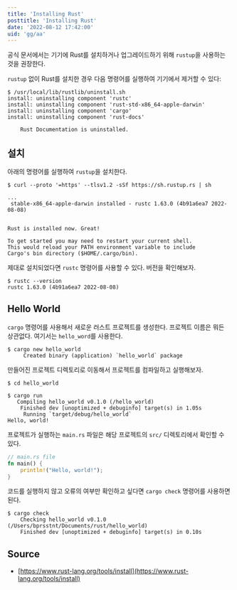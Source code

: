 ```yaml
---
title: 'Installing Rust'
posttitle: 'Installing Rust'
date: '2022-08-12 17:42:00'
uid: 'gg/aa'
---
```


공식 문서에서는 기기에 Rust를 설치하거나 업그레이드하기 위해 `rustup`을 사용하는 것을 권장한다.

`rustup` 없이 Rust를 설치한 경우 다음 명령어를 실행하여 기기에서 제거할 수 있다:

```shell
$ /usr/local/lib/rustlib/uninstall.sh
install: uninstalling component 'rustc'
install: uninstalling component 'rust-std-x86_64-apple-darwin'
install: uninstalling component 'cargo'
install: uninstalling component 'rust-docs'

    Rust Documentation is uninstalled.
```

## 설치

아래의 명령어를 실행하여 `rustup`을 설치한다.

```shell
$ curl --proto '=https' --tlsv1.2 -sSf https://sh.rustup.rs | sh

...
 stable-x86_64-apple-darwin installed - rustc 1.63.0 (4b91a6ea7 2022-08-08)


Rust is installed now. Great!

To get started you may need to restart your current shell.
This would reload your PATH environment variable to include
Cargo's bin directory ($HOME/.cargo/bin).
```

제대로 설치되었다면 `rustc` 명령어를 사용할 수 있다. 버전을 확인해보자.

```shell
$ rustc --version
rustc 1.63.0 (4b91a6ea7 2022-08-08)
```

## Hello World

`cargo` 명령어를 사용해서 새로운 러스트 프로젝트를 생성한다. 프로젝트 이름은 뭐든 상관없다. 여기서는 `hello_word`를 사용한다.

```shell
$ cargo new hello_world
     Created binary (application) `hello_world` package
```

만들어진 프로젝트 디렉토리로 이동해서 프로젝트를 컴파일하고 실행해보자.

```shell
$ cd hello_world

$ cargo run 
   Compiling hello_world v0.1.0 (/hello_world)
    Finished dev [unoptimized + debuginfo] target(s) in 1.05s
     Running `target/debug/hello_world`
Hello, world!
```

프로젝트가 실행하는 `main.rs` 파일은 해당 프로젝트의 `src/` 디렉토리에서 확인할 수 있다.

```rust
// main.rs file
fn main() {
    println!("Hello, world!");
}
```

코드를 실행하지 않고 오류의 여부만 확인하고 싶다면 `cargo check` 명령어를 사용하면 된다.

```shell
$ cargo check 
    Checking hello_world v0.1.0 (/Users/bprsstnt/Documents/rust/hello_world)
    Finished dev [unoptimized + debuginfo] target(s) in 0.10s
```

## Source

- [https://www.rust-lang.org/tools/install](https://www.rust-lang.org/tools/install)
